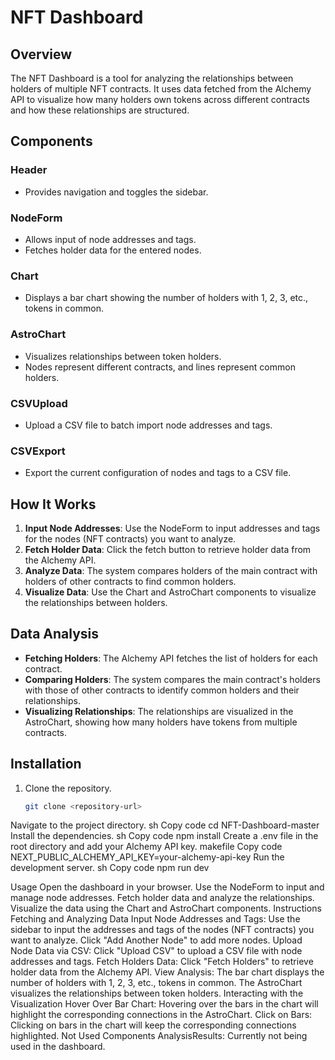 # NFT Dashboard

## Overview

The NFT Dashboard is a tool for analyzing the relationships between holders of multiple NFT contracts. It uses data fetched from the Alchemy API to visualize how many holders own tokens across different contracts and how these relationships are structured.

## Components

### Header
- Provides navigation and toggles the sidebar.

### NodeForm
- Allows input of node addresses and tags.
- Fetches holder data for the entered nodes.

### Chart
- Displays a bar chart showing the number of holders with 1, 2, 3, etc., tokens in common.

### AstroChart
- Visualizes relationships between token holders.
- Nodes represent different contracts, and lines represent common holders.

### CSVUpload
- Upload a CSV file to batch import node addresses and tags.

### CSVExport
- Export the current configuration of nodes and tags to a CSV file.

## How It Works

1. **Input Node Addresses**: Use the NodeForm to input addresses and tags for the nodes (NFT contracts) you want to analyze.
2. **Fetch Holder Data**: Click the fetch button to retrieve holder data from the Alchemy API.
3. **Analyze Data**: The system compares holders of the main contract with holders of other contracts to find common holders.
4. **Visualize Data**: Use the Chart and AstroChart components to visualize the relationships between holders.

## Data Analysis

- **Fetching Holders**: The Alchemy API fetches the list of holders for each contract.
- **Comparing Holders**: The system compares the main contract's holders with those of other contracts to identify common holders and their relationships.
- **Visualizing Relationships**: The relationships are visualized in the AstroChart, showing how many holders have tokens from multiple contracts.

## Installation

1. Clone the repository.
   ```sh
   git clone <repository-url>
Navigate to the project directory.
sh
Copy code
cd NFT-Dashboard-master
Install the dependencies.
sh
Copy code
npm install
Create a .env file in the root directory and add your Alchemy API key.
makefile
Copy code
NEXT_PUBLIC_ALCHEMY_API_KEY=your-alchemy-api-key
Run the development server.
sh
Copy code
npm run dev


Usage
Open the dashboard in your browser.
Use the NodeForm to input and manage node addresses.
Fetch holder data and analyze the relationships.
Visualize the data using the Chart and AstroChart components.
Instructions
Fetching and Analyzing Data
Input Node Addresses and Tags:
Use the sidebar to input the addresses and tags of the nodes (NFT contracts) you want to analyze.
Click "Add Another Node" to add more nodes.
Upload Node Data via CSV:
Click "Upload CSV" to upload a CSV file with node addresses and tags.
Fetch Holders Data:
Click "Fetch Holders" to retrieve holder data from the Alchemy API.
View Analysis:
The bar chart displays the number of holders with 1, 2, 3, etc., tokens in common.
The AstroChart visualizes the relationships between token holders.
Interacting with the Visualization
Hover Over Bar Chart:
Hovering over the bars in the chart will highlight the corresponding connections in the AstroChart.
Click on Bars:
Clicking on bars in the chart will keep the corresponding connections highlighted.
Not Used Components
AnalysisResults: Currently not being used in the dashboard.